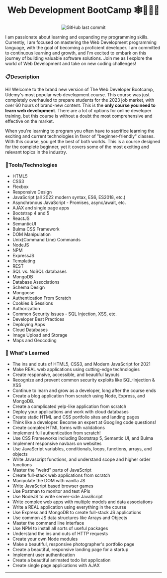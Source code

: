 <p align="center">
<h1 align="center">Web Development BootCamp 🕸️🧑🏽‍💻
</h1>
</p>

<p align="center">
    <img src="https://img.shields.io/github/last-commit/migenjutsu/python-bootcamp?style=plastic" alt="GitHub last commit">
    <!-- <img src="https://img.shields.io/github/forks/migenjutsu/python-bootcamp.svg" alt="">
    <img src="https://img.shields.io/github/stars/migenjutsu/python-bootcamp.svg" alt=""> -->
</p>

I am passionate about learning and expanding my programming skills. Currently, I am focused on mastering the Web Development programming language, with the goal of becoming a proficient developer. I am committed to continuous learning and growth, and I'm excited to embark on this journey of building valuable software solutions. Join me as I explore the world of Web Development and take on new coding challenges!

### 📋Description

Hi! Welcome to the brand new version of The Web Developer Bootcamp, Udemy's most popular web development course.  This course was just completely overhauled to prepare students for the 2023 job market, with over 60 hours of brand-new content. This is the **only course you need to learn web development**. There are a lot of options for online developer training, but this course is without a doubt the most comprehensive and effective on the market. 

When you're learning to program you often have to sacrifice learning the exciting and current technologies in favor of "beginner-friendly" classes.  With this course, you get the best of both worlds.  This is a course designed for the complete beginner, yet it covers some of the most exciting and relevant topics in the industry.


### 🧰Tools/Technologies

- HTML5
- CSS3
- Flexbox
- Responsive Design
- JavaScript (all 2022 modern syntax, ES6, ES2018, etc.)
- Asynchronous JavaScript - Promises, async/await, etc.
- AJAX and single page apps
- Bootstrap 4 and 5
- ReactJS
- SemanticUI
- Bulma CSS Framework
- DOM Manipulation
- Unix(Command Line) Commands
- NodeJS
- NPM
- ExpressJS
- Templating
- REST
- SQL vs. NoSQL databases
- MongoDB
- Database Associations
- Schema Design
- Mongoose
- Authentication From Scratch
- Cookies & Sessions
- Authorization
- Common Security Issues - SQL Injection, XSS, etc.
- Developer Best Practices
- Deploying Apps
- Cloud Databases
- Image Upload and Storage
- Maps and Geocoding

### 📓 What's Learned

- The ins and outs of HTML5, CSS3, and Modern JavaScript for 2021
- Make REAL web applications using cutting-edge technologies
- Create responsive, accessible, and beautiful layouts
- Recognize and prevent common security exploits like SQL-Injection & XSS
- Continue to learn and grow as a developer, long after the course ends
- Create a blog application from scratch using Node, Express, and MongoDB.
- Create a complicated yelp-like application from scratch
- Deploy your applications and work with cloud databases
- Create static HTML and CSS portfolio sites and landing pages
- Think like a developer. Become an expert at Googling code questions!
- Create complex HTML forms with validations
- Implement full authentication from scratch!
- Use CSS Frameworks including Bootstrap 5, Semantic UI, and Bulma
- Implement responsive navbars on websites
- Use JavaScript variables, conditionals, loops, functions, arrays, and objects
- Write Javascript functions, and understand scope and higher order functions
- Master the "weird" parts of JavaScript
- Create full-stack web applications from scratch
- Manipulate the DOM with vanilla JS
- Write JavaScript based browser games
- Use Postman to monitor and test APIs
- Use NodeJS to write server-side JavaScript
- Write complex web apps with multiple models and data associations
- Write a REAL application using everything in the course
- Use Express and MongoDB to create full-stack JS applications
- Use common JS data structures like Arrays and Objects
- Master the command line interface
- Use NPM to install all sorts of useful packages
- Understand the ins and outs of HTTP requests
- Create your own Node modules
- Make a beautiful, responsive photographer's portfolio page
- Create a beautiful, responsive landing page for a startup
- Implement user authentication
- Create a beautiful animated todo list application
- Create single page applications with AJAX

----
